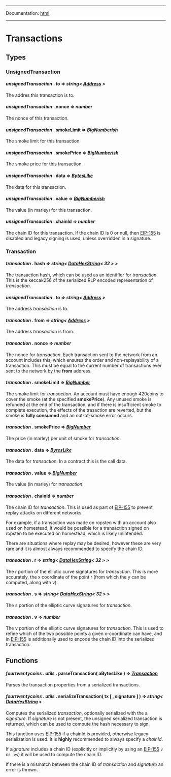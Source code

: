 -----

Documentation: [html](https://420integrated.com/wiki/)

-----

Transactions
============

Types
-----

### UnsignedTransaction

#### *unsignedTransaction* . **to** => *string< [Address](/v5/api/utils/address/#address) >*

The addres this transaction is to.


#### *unsignedTransaction* . **nonce** => *number*

The nonce of this transaction.


#### *unsignedTransaction* . **smokeLimit** => *[BigNumberish](/v5/api/utils/bignumber/#BigNumberish)*

The smoke limit for this transaction.


#### *unsignedTransaction* . **smokePrice** => *[BigNumberish](/v5/api/utils/bignumber/#BigNumberish)*

The smoke price for this transaction.


#### *unsignedTransaction* . **data** => *[BytesLike](/v5/api/utils/bytes/#BytesLike)*

The data for this transaction.


#### *unsignedTransaction* . **value** => *[BigNumberish](/v5/api/utils/bignumber/#BigNumberish)*

The value (in marley) for this transaction.


#### *unsignedTransaction* . **chainId** => *number*

The chain ID for this transaction. If the chain ID is 0 or null, then [EIP-155](x/EIPS/eip-155) is disabled and legacy signing is used, unless overridden in a signature.


### Transaction

#### *transaction* . **hash** => *string< [DataHexString](/v5/api/utils/bytes/#DataHexString)< 32 > >*

The transaction hash, which can be used as an identifier for *transaction*. This is the keccak256 of the serialized RLP encoded representation of *transaction*.


#### *unsignedTransaction* . **to** => *string< [Address](/v5/api/utils/address/#address) >*

The address *transaction* is to.


#### *transaction* . **from** => *string< [Address](/v5/api/utils/address/#address) >*

The address *transaction* is from.


#### *transaction* . **nonce** => *number*

The nonce for *transaction*. Each transaction sent to the network from an account includes this, which ensures the order and non-replayability of a transaction. This must be equal to the current number of transactions ever sent to the network by the **from** address.


#### *transaction* . **smokeLimit** => *[BigNumber](/v5/api/utils/bignumber/)*

The smoke limit for *transaction*. An account must have enough 420coins to cover the smoke (at the specified **smokePrice**). Any unused smoke is refunded at the end of the transaction, and if there is insufficient smoke to complete execution, the effects of the trasaction are reverted, but the smoke is **fully consumed** and an out-of-smoke error occurs.


#### *transaction* . **smokePrice** => *[BigNumber](/v5/api/utils/bignumber/)*

The price (in marley) per unit of smoke for *transaction*.


#### *transaction* . **data** => *[BytesLike](/v5/api/utils/bytes/#BytesLike)*

The data for *transaction*. In a contract this is the call data.


#### *transaction* . **value** => *[BigNumber](/v5/api/utils/bignumber/)*

The value (in marley) for *transaction*.


#### *transaction* . **chainId** => *number*

The chain ID for *transaction*. This is used as part of [EIP-155](x/EIPS/eip-155) to prevent replay attacks on different networks.

For example, if a transaction was made on ropsten with an account also used on homestead, it would be possible for a transaction signed on ropsten to be executed on homestead, which is likely unintended.

There are situations where replay may be desired, however these are very rare and it is almost always recommended to specify the chain ID.


#### *transaction* . **r** => *string< [DataHexString](/v5/api/utils/bytes/#DataHexString)< 32 > >*

The r portion of the elliptic curve signatures for *transaction*. This is more accurately, the x coordinate of the point r (from which the y can be computed, along with v).


#### *transaction* . **s** => *string< [DataHexString](/v5/api/utils/bytes/#DataHexString)< 32 > >*

The s portion of the elliptic curve signatures for *transaction*.


#### *transaction* . **v** => *number*

The v portion of the elliptic curve signatures for *transaction*. This is used to refine which of the two possible points a given x-coordinate can have, and in [EIP-155](x/EIPS/eip-155) is additionally used to encode the chain ID into the serialized transaction.


Functions
---------

#### *fourtwentycoins* . *utils* . **parseTransaction**( aBytesLike ) => *[Transaction](/v5/api/utils/transactions/#Transaction)*

Parses the transaction properties from a serialized transactions.


#### *fourtwentycoins* . *utils* . **serializeTransaction**( tx [ , signature ] ) => *string< [DataHexString](/v5/api/utils/bytes/#DataHexString) >*

Computes the serialized *transaction*, optionally serialized with the a *signature*. If *signature* is not present, the unsigned serialized transaction is returned, which can be used to compute the hash necessary to sign.

This function uses [EIP-155](x/EIPS/eip-155) if a chainId is provided, otherwise legacy serialization is used. It is **highly** recommended to always specify a *chainId*.

If *signature* includes a chain ID (explicitly or implicitly by using an [EIP-155](x/EIPS/eip-155) `v` or `_vs`) it will be used to compute the chain ID.

If there is a mismatch between the chain ID of *transaction* and *signature* an error is thrown.



